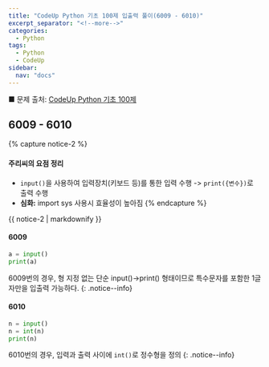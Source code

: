 ```yaml
---
title: "CodeUp Python 기초 100제 입출력 풀이(6009 - 6010)"
excerpt_separator: "<!--more-->"
categories:
  - Python
tags:
  - Python
  - CodeUp
sidebar:
  nav: "docs"
---
```

■ 문제 출처: [CodeUp Python 기초 100제](https://codeup.kr/problemsetsol.php?psid=33)

## 6009 - 6010
{% capture notice-2 %}
#### 주리씨의 요점 정리
* `input()`을 사용하여 입력장치(키보드 등)를 통한 입력 수행 -> `print({변수})`로 출력 수행
* **심화:** import sys 사용시 효율성이 높아짐
{% endcapture %}

<div class="notice">
  {{ notice-2 | markdownify }}
</div>

#### 6009
```python
a = input()
print(a)
```
6009번의 경우, 형 지정 없는 단순 input()->print() 형태이므로 특수문자를 포함한 1글자만을 입출력 가능하다.
{: .notice--info}

#### 6010
```python
n = input()
n = int(n)
print(n)
```
6010번의 경우, 입력과 출력 사이에 `int()`로 정수형을 정의
{: .notice--info}
